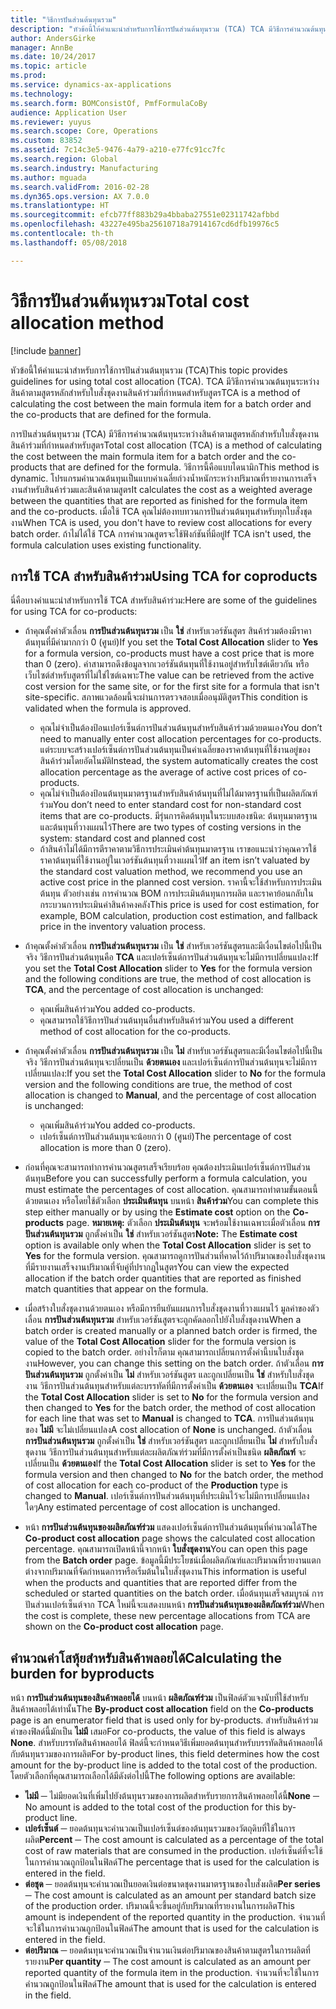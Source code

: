 ```yaml
---
title: "วิธีการปันส่วนต้นทุนรวม"
description: "หัวข้อนี้ให้คำแนะนำสำหรับการใช้การปันส่วนต้นทุนรวม (TCA) TCA มีวิธีการคำนวณต้นทุนระหว่างสินค้าตามสูตรหลักสำหรับใบสั่งชุดงานสินค้าร่วมที่กำหนดสำหรับสูตร"
author: AndersGirke
manager: AnnBe
ms.date: 10/24/2017
ms.topic: article
ms.prod: 
ms.service: dynamics-ax-applications
ms.technology: 
ms.search.form: BOMConsistOf, PmfFormulaCoBy
audience: Application User
ms.reviewer: yuyus
ms.search.scope: Core, Operations
ms.custom: 83852
ms.assetid: 7c14c3e5-9476-4a79-a210-e77fc91cc7fc
ms.search.region: Global
ms.search.industry: Manufacturing
ms.author: mguada
ms.search.validFrom: 2016-02-28
ms.dyn365.ops.version: AX 7.0.0
ms.translationtype: HT
ms.sourcegitcommit: efcb77ff883b29a4bbaba27551e02311742afbbd
ms.openlocfilehash: 43227e495ba25610718a7914167cd6dfb19976c5
ms.contentlocale: th-th
ms.lasthandoff: 05/08/2018

---
```


# <a name="total-cost-allocation-method"></a><span data-ttu-id="69290-104">วิธีการปันส่วนต้นทุนรวม</span><span class="sxs-lookup"><span data-stu-id="69290-104">Total cost allocation method</span></span>

[!include [banner](../includes/banner.md)]

<span data-ttu-id="69290-105">หัวข้อนี้ให้คำแนะนำสำหรับการใช้การปันส่วนต้นทุนรวม (TCA)</span><span class="sxs-lookup"><span data-stu-id="69290-105">This topic provides guidelines for using total cost allocation (TCA).</span></span> <span data-ttu-id="69290-106">TCA มีวิธีการคำนวณต้นทุนระหว่างสินค้าตามสูตรหลักสำหรับใบสั่งชุดงานสินค้าร่วมที่กำหนดสำหรับสูตร</span><span class="sxs-lookup"><span data-stu-id="69290-106">TCA is a method of calculating the cost between the main formula item for a batch order and the co-products that are defined for the formula.</span></span>

<span data-ttu-id="69290-107">การปันส่วนต้นทุนรวม (TCA) มีวิธีการคำนวณต้นทุนระหว่างสินค้าตามสูตรหลักสำหรับใบสั่งชุดงานสินค้าร่วมที่กำหนดสำหรับสูตร</span><span class="sxs-lookup"><span data-stu-id="69290-107">Total cost allocation (TCA) is a method of calculating the cost between the main formula item for a batch order and the co-products that are defined for the formula.</span></span> <span data-ttu-id="69290-108">วิธีการนี้คือแบบไดนามิก</span><span class="sxs-lookup"><span data-stu-id="69290-108">This method is dynamic.</span></span> <span data-ttu-id="69290-109">โปรแกรมคำนวณต้นทุนเป็นแบบค่าเฉลี่ยถ่วงน้ำหนักระหว่างปริมาณที่รายงานการเสร็จงานสำหรับสินค้าร่วมและสินค้าตามสูตร</span><span class="sxs-lookup"><span data-stu-id="69290-109">It calculates the cost as a weighted average between the quantities that are reported as finished for the formula item and the co-products.</span></span> <span data-ttu-id="69290-110">เมื่อใช้ TCA คุณไม่ต้องทบทวนการปันส่วนต้นทุนสำหรับทุกใบสั่งชุดงาน</span><span class="sxs-lookup"><span data-stu-id="69290-110">When TCA is used, you don't have to review cost allocations for every batch order.</span></span> <span data-ttu-id="69290-111">ถ้าไม่ได้ใช้ TCA การคำนวณสูตรจะใช้ฟังก์ชันที่มีอยู่</span><span class="sxs-lookup"><span data-stu-id="69290-111">If TCA isn't used, the formula calculation uses existing functionality.</span></span>

## <a name="using-tca-for-coproducts"></a><span data-ttu-id="69290-112">การใช้ TCA สำหรับสินค้าร่วม</span><span class="sxs-lookup"><span data-stu-id="69290-112">Using TCA for coproducts</span></span>
<span data-ttu-id="69290-113">นี่คือบางคำแนะนำสำหรับการใช้ TCA สำหรับสินค้าร่วม:</span><span class="sxs-lookup"><span data-stu-id="69290-113">Here are some of the guidelines for using TCA for co-products:</span></span>

-   <span data-ttu-id="69290-114">ถ้าคุณตั้งค่าตัวเลื่อน **การปันส่วนต้นทุนรวม** เป็น **ใช่** สำหรับเวอร์ชันสูตร สินค้าร่วมต้องมีราคาต้นทุนที่มีค่ามากกว่า 0 (ศูนย์)</span><span class="sxs-lookup"><span data-stu-id="69290-114">If you set the **Total Cost Allocation** slider to **Yes** for a formula version, co-products must have a cost price that is more than 0 (zero).</span></span> <span data-ttu-id="69290-115">ค่าสามารถดึงข้อมูลจากเวอร์ชันต้นทุนที่ใช้งานอยู่สำหรับไซต์เดียวกัน หรือเว็บไซต์สำหรับสูตรที่ไม่ใช่ไซต์เฉพาะ</span><span class="sxs-lookup"><span data-stu-id="69290-115">The value can be retrieved from the active cost version for the same site, or for the first site for a formula that isn't site-specific.</span></span> <span data-ttu-id="69290-116">สภาพแวดล้อมนี้จะผ่านการตรวจสอบเมื่ออนุมัติสูตร</span><span class="sxs-lookup"><span data-stu-id="69290-116">This condition is validated when the formula is approved.</span></span>

    -   <span data-ttu-id="69290-117">คุณไม่จำเป็นต้องป้อนเปอร์เซ็นต์การปันส่วนต้นทุนสำหรับสินค้าร่วมด้วยตนเอง</span><span class="sxs-lookup"><span data-stu-id="69290-117">You don’t need to manually enter cost allocation percentages for co-products.</span></span> <span data-ttu-id="69290-118">แต่ระบบจะสร้างเปอร์เซ็นต์การปันส่วนต้นทุนเป็นค่าเฉลี่ยของราคาต้นทุนที่ใช้งานอยู่ของสินค้าร่วมโดยอัตโนมัติ</span><span class="sxs-lookup"><span data-stu-id="69290-118">Instead, the system automatically creates the cost allocation percentage as the average of active cost prices of co-products.</span></span> 
    -   <span data-ttu-id="69290-119">คุณไม่จำเป็นต้องป้อนต้นทุนมาตรฐานสำหรับสินค้าต้นทุนที่ไม่ได้มาตรฐานที่เป็นผลิตภัณฑ์ร่วม</span><span class="sxs-lookup"><span data-stu-id="69290-119">You don’t need to enter standard cost for non-standard cost items that are co-products.</span></span> <span data-ttu-id="69290-120">มีรุ่นการคิดต้นทุนในระบบสองชนิด: ต้นทุนมาตรฐานและต้นทุนที่วางแผนไว้</span><span class="sxs-lookup"><span data-stu-id="69290-120">There are two types of costing versions in the system: standard cost and planned cost</span></span> 
    -   <span data-ttu-id="69290-121">ถ้าสินค้าไม่ได้มีการตีราคาตามวิธีการประเมินค่าต้นทุนมาตรฐาน เราขอแนะนำว่าคุณควรใช้ราคาต้นทุนที่ใช้งานอยู่ในเวอร์ชันต้นทุนที่วางแผนไว้</span><span class="sxs-lookup"><span data-stu-id="69290-121">If an item isn’t valuated by the standard cost valuation method, we recommend you use an active cost price in the planned cost version.</span></span> <span data-ttu-id="69290-122">ราคานี้จะใช้สำหรับการประเมินต้นทุน ตัวอย่างเช่น การคำนวณ BOM การประเมินต้นทุนการผลิต และราคาย้อนกลับในกระบวนการประเมินค่าสินค้าคงคลัง</span><span class="sxs-lookup"><span data-stu-id="69290-122">This price is used for cost estimation, for example, BOM calculation, production cost estimation, and fallback price in the inventory valuation process.</span></span> 

-   <span data-ttu-id="69290-123">ถ้าคุณตั้งค่าตัวเลื่อน **การปันส่วนต้นทุนรวม** เป็น **ใช่** สำหรับเวอร์ชันสูตรและมีเงื่อนไขต่อไปนี้เป็นจริง วิธีการปันส่วนต้นทุนคือ **TCA** และเปอร์เซ็นต์การปันส่วนต้นทุนจะไม่มีการเปลี่ยนแปลง:</span><span class="sxs-lookup"><span data-stu-id="69290-123">If you set the **Total Cost Allocation** slider to **Yes** for the formula version and the following conditions are true, the method of cost allocation is **TCA**, and the percentage of cost allocation is unchanged:</span></span>
    -   <span data-ttu-id="69290-124">คุณเพิ่มสินค้าร่วม</span><span class="sxs-lookup"><span data-stu-id="69290-124">You added co-products.</span></span>
    -   <span data-ttu-id="69290-125">คุณสามารถใช้วิธีการปันส่วนต้นทุนอื่นสำหรับสินค้าร่วม</span><span class="sxs-lookup"><span data-stu-id="69290-125">You used a different method of cost allocation for the co-products.</span></span>
-   <span data-ttu-id="69290-126">ถ้าคุณตั้งค่าตัวเลื่อน **การปันส่วนต้นทุนรวม** เป็น **ไม่** สำหรับเวอร์ชันสูตรและมีเงื่อนไขต่อไปนี้เป็นจริง วิธีการปันส่วนต้นทุนจะปลี่ยนเป็น **ด้วยตนเอง** และเปอร์เซ็นต์การปันส่วนต้นทุนจะไม่มีการเปลี่ยนแปลง:</span><span class="sxs-lookup"><span data-stu-id="69290-126">If you set the **Total Cost Allocation** slider to **No** for the formula version and the following conditions are true, the method of cost allocation is changed to **Manual**, and the percentage of cost allocation is unchanged:</span></span>
    -   <span data-ttu-id="69290-127">คุณเพิ่มสินค้าร่วม</span><span class="sxs-lookup"><span data-stu-id="69290-127">You added co-products.</span></span>
    -   <span data-ttu-id="69290-128">เปอร์เซ็นต์การปันส่วนต้นทุนจะน้อยกว่า 0 (ศูนย์)</span><span class="sxs-lookup"><span data-stu-id="69290-128">The percentage of cost allocation is more than 0 (zero).</span></span>
-   <span data-ttu-id="69290-129">ก่อนที่คุณจะสามารถทำการคำนวณสูตรเสร็จเรียบร้อย คุณต้องประเมินเปอร์เซ็นต์การปันส่วนต้นทุน</span><span class="sxs-lookup"><span data-stu-id="69290-129">Before you can successfully perform a formula calculation, you must estimate the percentages of cost allocation.</span></span> <span data-ttu-id="69290-130">คุณสามารถทำตามขั้นตอนนี้ด้วยตนเอง หรือโดยใช้ตัวเลือก **ประเมินต้นทุน** บนหน้า **สินค้าร่วม**</span><span class="sxs-lookup"><span data-stu-id="69290-130">You can complete this step either manually or by using the **Estimate cost** option on the **Co-products** page.</span></span> <span data-ttu-id="69290-131">**หมายเหตุ:** ตัวเลือก **ประเมินต้นทุน** จะพร้อมใช้งานเฉพาะเมื่อตัวเลื่อน **การปันส่วนต้นทุนรวม** ถูกตั้งค่าเป็น **ใช่** สำหรับเวอร์ชันสูตร</span><span class="sxs-lookup"><span data-stu-id="69290-131">**Note:** The **Estimate cost** option is available only when the **Total Cost Allocation** slider is set to **Yes** for the formula version.</span></span> <span data-ttu-id="69290-132">คุณสามารถดูการปันส่วนที่คาดไว้ถ้าปริมาณของใบสั่งชุดงานที่มีรายงานเสร็จงานปริมาณที่จับคู่ที่ปรากฏในสูตร</span><span class="sxs-lookup"><span data-stu-id="69290-132">You can view the expected allocation if the batch order quantities that are reported as finished match quantities that appear on the formula.</span></span>
-   <span data-ttu-id="69290-133">เมื่อสร้างใบสั่งชุดงานด้วยตนเอง หรือมีการยืนยันแผนการใบสั่งชุดงานที่วางแผนไว้ มูลค่าของตัวเลื่อน **การปันส่วนต้นทุนรวม** สำหรับเวอร์ชันสูตรจะถูกคัดลอกไปยังใบสั่งชุดงาน</span><span class="sxs-lookup"><span data-stu-id="69290-133">When a batch order is created manually or a planned batch order is firmed, the value of the **Total Cost Allocation** slider for the formula version is copied to the batch order.</span></span> <span data-ttu-id="69290-134">อย่างไรก็ตาม คุณสามารถเปลี่ยนการตั้งค่านี้บนใบสั่งชุดงาน</span><span class="sxs-lookup"><span data-stu-id="69290-134">However, you can change this setting on the batch order.</span></span> <span data-ttu-id="69290-135">ถ้าตัวเลื่อน **การปันส่วนต้นทุนรวม** ถูกตั้งค่าเป็น **ไม่** สำหรับเวอร์ชันสูตร และถูกเปลี่ยนเป็น **ใช่** สำหรับใบสั่งชุดงาน วิธีการปันส่วนต้นทุนสำหรับแต่ละบรรทัดที่มีการตั้งค่าเป็น **ด้วยตนเอง** จะเปลี่ยนเป็น **TCA**</span><span class="sxs-lookup"><span data-stu-id="69290-135">If the **Total Cost Allocation** slider is set to **No** for the formula version and then changed to **Yes** for the batch order, the method of cost allocation for each line that was set to **Manual** is changed to **TCA**.</span></span> <span data-ttu-id="69290-136">การปันส่วนต้นทุนของ **ไม่มี** จะไม่เปลี่ยนแปลง</span><span class="sxs-lookup"><span data-stu-id="69290-136">A cost allocation of **None** is unchanged.</span></span> <span data-ttu-id="69290-137">ถ้าตัวเลื่อน **การปันส่วนต้นทุนรวม** ถูกตั้งค่าเป็น **ใช่** สำหรับเวอร์ชันสูตร และถูกเปลี่ยนเป็น **ไม่** สำหรับใบสั่งชุดงาน วิธีการปันส่วนต้นทุนสำหรับแต่ละผลิตภัณฑ์ร่วมที่มีการตั้งค่าเป็นชนิด **ผลิตภัณฑ์** จะเปลี่ยนเป็น **ด้วยตนเอง**</span><span class="sxs-lookup"><span data-stu-id="69290-137">If the **Total Cost Allocation** slider is set to **Yes** for the formula version and then changed to **No** for the batch order, the method of cost allocation for each co-product of the **Production** type is changed to **Manual**.</span></span> <span data-ttu-id="69290-138">เปอร์เซ็นต์การปันส่วนต้นทุนที่ประเมินไว้จะไม่มีการเปลี่ยนแปลงใดๆ</span><span class="sxs-lookup"><span data-stu-id="69290-138">Any estimated percentage of cost allocation is unchanged.</span></span>
-   <span data-ttu-id="69290-139">หน้า **การปันส่วนต้นทุนของผลิตภัณฑ์ร่วม** แสดงเปอร์เซ็นต์การปันส่วนต้นทุนที่คำนวณได้</span><span class="sxs-lookup"><span data-stu-id="69290-139">The **Co-product cost allocation** page shows the calculated cost allocation percentage.</span></span> <span data-ttu-id="69290-140">คุณสามารถเปิดหน้านี้จากหน้า **ใบสั่งชุดงาน**</span><span class="sxs-lookup"><span data-stu-id="69290-140">You can open this page from the **Batch order** page.</span></span> <span data-ttu-id="69290-141">ข้อมูลนี้มีประโยชน์เมื่อผลิตภัณฑ์และปริมาณที่รายงานแตกต่างจากปริมาณที่จัดกำหนดการหรือเริ่มต้นในใบสั่งชุดงาน</span><span class="sxs-lookup"><span data-stu-id="69290-141">This information is useful when the products and quantities that are reported differ from the scheduled or started quantities on the batch order.</span></span> <span data-ttu-id="69290-142">เมื่อต้นทุนเสร็จสมบูรณ์ การปันส่วนเปอร์เซ็นต์จาก TCA ใหม่นี้จะแสดงบนหน้า **การปันส่วนต้นทุนของผลิตภัณฑ์ร่วม**</span><span class="sxs-lookup"><span data-stu-id="69290-142">When the cost is complete, these new percentage allocations from TCA are shown on the **Co-product cost allocation** page.</span></span>

## <a name="calculating-the-burden-for-byproducts"></a><span data-ttu-id="69290-143">คำนวณค่าโสหุ้ยสำหรับสินค้าพลอยได้</span><span class="sxs-lookup"><span data-stu-id="69290-143">Calculating the burden for byproducts</span></span>
<span data-ttu-id="69290-144">หน้า **การปันส่วนต้นทุนของสินค้าพลอยได้** บนหน้า **ผลิตภัณฑ์ร่วม** เป็นฟิลด์ตัวแจงนับที่ใช้สำหรับสินค้าพลอยได้เท่านั้น</span><span class="sxs-lookup"><span data-stu-id="69290-144">The **By-product cost allocation** field on the **Co-products** page is an enumerator field that is used only for by-products.</span></span> <span data-ttu-id="69290-145">สำหรับสินค้าร่วม ค่าของฟิลด์นี้มักเป็น **ไม่มี** เสมอ</span><span class="sxs-lookup"><span data-stu-id="69290-145">For co-products, the value of this field is always **None**.</span></span> <span data-ttu-id="69290-146">สำหรับบรรทัดสินค้าพลอยได้ ฟิลด์นี้จะกำหนดวิธีเพิ่มยอดต้นทุนสำหรับบรรทัดสินค้าพลอยได้กับต้นทุนรวมของการผลิต</span><span class="sxs-lookup"><span data-stu-id="69290-146">For by-product lines, this field determines how the cost amount for the by-product line is added to the total cost of the production.</span></span> <span data-ttu-id="69290-147">โดยตัวเลือกที่คุณสามารถเลือกได้มีดังต่อไปนี้</span><span class="sxs-lookup"><span data-stu-id="69290-147">The following options are available:</span></span>

-   <span data-ttu-id="69290-148">**ไม่มี** ─ ไม่มียอดเงินที่เพิ่มไปยังต้นทุนรวมของการผลิตสำหรับรายการสินค้าพลอยได้นี้</span><span class="sxs-lookup"><span data-stu-id="69290-148">**None** ─ No amount is added to the total cost of the production for this by-product line.</span></span>
-   <span data-ttu-id="69290-149">**เปอร์เซ็นต์** ─ ยอดต้นทุนจะคำนวณเป็นเปอร์เซ็นต์ของต้นทุนรวมของวัตถุดิบที่ใช้ในการผลิต</span><span class="sxs-lookup"><span data-stu-id="69290-149">**Percent** ─ The cost amount is calculated as a percentage of the total cost of raw materials that are consumed in the production.</span></span> <span data-ttu-id="69290-150">เปอร์เซ็นต์ที่จะใช้ในการคำนวณถูกป้อนในฟิลด์</span><span class="sxs-lookup"><span data-stu-id="69290-150">The percentage that is used for the calculation is entered in the field.</span></span>
-   <span data-ttu-id="69290-151">**ต่อชุด** ─ ยอดต้นทุนจะคำนวณเป็นยอดเงินต่อขนาดชุดงานมาตรฐานของใบสั่งผลิต</span><span class="sxs-lookup"><span data-stu-id="69290-151">**Per series** ─ The cost amount is calculated as an amount per standard batch size of the production order.</span></span> <span data-ttu-id="69290-152">ปริมาณนี้จะขึ้นอยู่กับปริมาณที่รายงานในการผลิต</span><span class="sxs-lookup"><span data-stu-id="69290-152">This amount is independent of the reported quantity in the production.</span></span> <span data-ttu-id="69290-153">จำนวนที่จะใช้ในการคำนวณถูกป้อนในฟิลด์</span><span class="sxs-lookup"><span data-stu-id="69290-153">The amount that is used for the calculation is entered in the field.</span></span>
-   <span data-ttu-id="69290-154">**ต่อปริมาณ** ─ ยอดต้นทุนจะคำนวณเป็นจำนวนเงินต่อปริมาณของสินค้าตามสูตรในการผลิตที่รายงาน</span><span class="sxs-lookup"><span data-stu-id="69290-154">**Per quantity** ─ The cost amount is calculated as an amount per reported quantity of the formula item in the production.</span></span> <span data-ttu-id="69290-155">จำนวนที่จะใช้ในการคำนวณถูกป้อนในฟิลด์</span><span class="sxs-lookup"><span data-stu-id="69290-155">The amount that is used for the calculation is entered in the field.</span></span>





